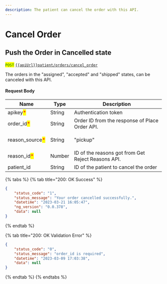 ```yaml
---
description: The patient can cancel the order with this API.
---
```


# Cancel Order

## Push the Order in Cancelled state

<mark style="color:green;">`POST`</mark> [`{{apiUrl}}patient/orders/cancel_order`](https://api.evitalrx.in/v1/patient/orders/cancel_order)

The orders in the "assigned", "accepted" and "shipped" states, can be canceled with this API.

#### Request Body

| Name                                             | Type   | Description                                                                 |
| ------------------------------------------------ | ------ | --------------------------------------------------------------------------- |
| apikey<mark style="color:red;">\*</mark>         | String | Authentication token                                                        |
| order\_id<mark style="color:red;">\*</mark>      | String | Order ID from the response of Place Order API.                              |
| reason\_source<mark style="color:red;">\*</mark> | String | <p>"pickup" | "delivery"</p><p></p><p>pass order is pickup or delivery.</p> |
| reason\_id<mark style="color:red;">\*</mark>     | Number | ID of the reasons got from Get Reject Reasons API.                          |
| patient\_id                                      | String | ID of the patient to cancel the order                                       |

{% tabs %}
{% tab title="200: OK Success" %}
```json
{
    "status_code": "1",
    "status_message": "Your order cancelled successfully.",
    "datetime": "2023-03-21 16:05:47",
    "ng_version": "0.0.378",
    "data": null
}
```
{% endtab %}

{% tab title="200: OK Validation Error" %}
```json
{
    "status_code": "0",
    "status_message": "order_id is required",
    "datetime": "2023-03-09 17:03:38",
    "data": null
}
```
{% endtab %}
{% endtabs %}
